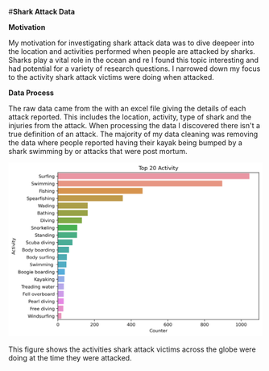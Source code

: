 #**Shark Attack Data**

**Motivation**
  
  My motivation for investigating shark attack data was to dive deepeer into the location and activities performed when people are attacked by sharks. Sharks play a vital role in the ocean and re  I found this topic interesting and had potential for a variety of research questions. I narrowed down my focus to the activity shark attack victims were doing when attacked.
  
 **Data Process**
 
 The raw data came from the  with an excel file giving the details of each attack reported. This includes the location, activity, type of shark and the injuries from the attack. When processing the data I discovered there isn't a true definition of an attack. The majority of my data cleaning was removing the data where people reported having their kayak being bumped by a shark swimming by or attacks that were post mortum. 
  

![International activies done when getting attacked by Sharks](https://raw.githubusercontent.com/Lauren-mcleod/DATA115-personal-data-set-/master/activityplot2.png)

This figure shows the activities shark attack victims across the globe were doing at the time they were attacked.
